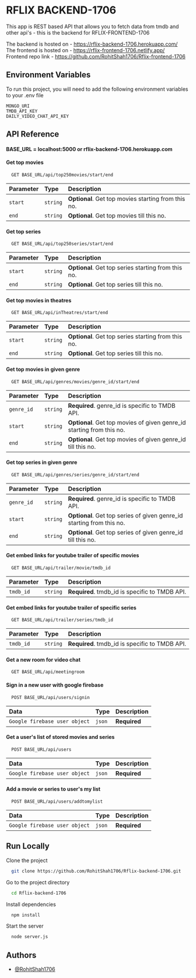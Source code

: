 
# RFLIX BACKEND-1706
This app is REST based API that allows you to fetch data from tmdb and other api's - 
this is the backend for RFLIX-FRONTEND-1706

The backend is hosted on - https://rflix-backend-1706.herokuapp.com/  
The frontend is hosted on - https://rflix-frontend-1706.netlify.app/  
Frontend repo link - https://github.com/RohitShah1706/Rflix-frontend-1706









## Environment Variables

To run this project, you will need to add the following environment variables to your .env file

`MONGO_URI`   
`TMDB_API_KEY`  
`DAILY_VIDEO_CHAT_API_KEY`


## API Reference
#### BASE_URL = localhost:5000 or rflix-backend-1706.herokuapp.com
#### Get top movies 

```http
  GET BASE_URL/api/top250movies/start/end
```

| Parameter | Type     | Description                |
| :-------- | :------- | :------------------------- |
| `start` | `string` | **Optional**. Get top movies starting from this no. |
| `end` | `string` | **Optional**. Get top movies till this no. |

#### Get top series
```http
  GET BASE_URL/api/top250series/start/end
```

| Parameter | Type     | Description                |
| :-------- | :------- | :------------------------- |
| `start` | `string` | **Optional**. Get top series starting from this no. |
| `end` | `string` | **Optional**. Get top series till this no. |


#### Get top movies in theatres
```http
  GET BASE_URL/api/inTheatres/start/end
```

| Parameter | Type     | Description                |
| :-------- | :------- | :------------------------- |
| `start` | `string` | **Optional**. Get top series starting from this no. |
| `end` | `string` | **Optional**. Get top series till this no. |


#### Get top movies in given genre
```http
  GET BASE_URL/api/genres/movies/genre_id/start/end
```

| Parameter | Type     | Description                |
| :-------- | :------- | :------------------------- |
| `genre_id` | `string` | **Required**. genre_id is specific to TMDB API. |
| `start` | `string` | **Optional**. Get top movies of given genre_id starting from this no. |
| `end` | `string` | **Optional**. Get top movies of given genre_id till this no. |

#### Get top series in given genre
```http
  GET BASE_URL/api/genres/series/genre_id/start/end
```

| Parameter | Type     | Description                |
| :-------- | :------- | :------------------------- |
| `genre_id` | `string` | **Required**. genre_id is specific to TMDB API. |
| `start` | `string` | **Optional**. Get top series of given genre_id starting from this no. |
| `end` | `string` | **Optional**. Get top series of given genre_id till this no. |

#### Get embed links for youtube trailer of specific movies
```http
  GET BASE_URL/api/trailer/movie/tmdb_id
```

| Parameter | Type     | Description                |
| :-------- | :------- | :------------------------- |
| `tmdb_id` | `string` | **Required**. tmdb_id is specific to TMDB API. |


#### Get embed links for youtube trailer of specific series
```http
  GET BASE_URL/api/trailer/series/tmdb_id
```

| Parameter | Type     | Description                |
| :-------- | :------- | :------------------------- |
| `tmdb_id` | `string` | **Required**. tmdb_id is specific to TMDB API. |

#### Get a new room for video chat
```http
  GET BASE_URL/api/meetingroom
```

#### Sign in a new user with google firebase
```http
  POST BASE_URL/api/users/signin
```
| Data | Type     | Description                |
| :-------- | :------- | :------------------------- |
| `Google firebase user object` | `json` | **Required** |

#### Get a user's list of stored movies and series
```http
  POST BASE_URL/api/users
```
| Data | Type     | Description                |
| :-------- | :------- | :------------------------- |
| `Google firebase user object` | `json` | **Required** |

#### Add a movie or series to user's my list
```http
  POST BASE_URL/api/users/addtomylist
```
| Data | Type     | Description                |
| :-------- | :------- | :------------------------- |
| `Google firebase user object` | `json` | **Required** |


## Run Locally

Clone the project

```bash
  git clone https://github.com/RohitShah1706/Rflix-backend-1706.git
```

Go to the project directory

```bash
  cd Rflix-backend-1706
```

Install dependencies

```bash
  npm install
```

Start the server

```bash
  node server.js
```



## Authors

- [@RohitShah1706](https://github.com/RohitShah1706)

